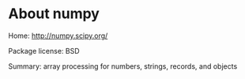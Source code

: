 About numpy
===========

Home: http://numpy.scipy.org/

Package license: BSD

Summary: array processing for numbers, strings, records, and objects
